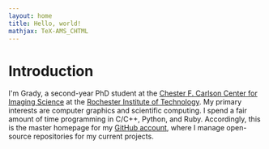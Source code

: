 ```yaml
---
layout: home
title: Hello, world! 
mathjax: TeX-AMS_CHTML
---
```


# Introduction

I'm Grady, a second-year PhD student at the [Chester F. Carlson 
Center for Imaging Science][1] at the [Rochester Institute of 
Technology][2]. My primary interests are computer graphics and scientific
computing. I spend a fair amount of time programming in C/C++, Python, and
Ruby. Accordingly, this is the master homepage for my [GitHub account][3],
where I manage open-source repositories for my current projects. 

[1]: https://www.cis.rit.edu/
[2]: https://rit.edu/
[3]: https://github.com/mgradysaunders/
